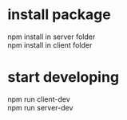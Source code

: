 
# install package

npm install in server folder  
npm install in client folder

# start developing

npm run client-dev  
npm run server-dev
